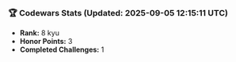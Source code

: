 ### 🏆 Codewars Stats (Updated: 2025-09-05 12:15:11 UTC)

- **Rank:** 8 kyu
- **Honor Points:** 3
- **Completed Challenges:** 1
